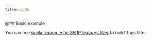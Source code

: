 ```yaml
---
title: Code
---
```


@## Basic example

You can use [similar example for SERP features filter](/filter-group/filter-serp-features/filter-serp-features-code/#a58033) to build Tags filter.
